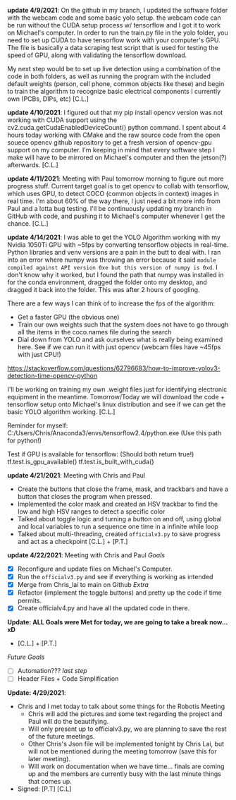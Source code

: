 **update 4/9/2021**: On the github in my branch, I updated the software folder with the webcam code and some basic yolo setup. the webcam code can be run without the CUDA setup process w/ tensorflow and I got it to work on Michael's computer. In order to run the train.py file in the yolo folder, you need to set up CUDA to have tensorflow work with your computer's GPU. The file is basically a data scraping test script that is used for testing the speed of GPU, along with validating the tensorflow download.

My next step would be to set up live detection using a combination of the code in both folders, as well as running the program with the included default weights (person, cell phone, common objects like these) and begin to train the algorithm to recognize basic electrical components I currently own (PCBs, DIPs, etc) [C.L.]

**update 4/10/2021**: I figured out that my pip install opencv version was not working with CUDA support using the cv2.cuda.getCudaEnabledDeviceCount() python command. I spent about 4 hours today working with CMake and the raw source code from the open souece opencv github repository to get a fresh version of opencv-gpu support on my computer. I'm keeping in mind that every software step I make will have to be mirrored on Michael's computer and then the jetson(?) afterwards. [C.L.]

**update 4/11/2021**: Meeting with Paul tomorrow morning to figure out more progress stuff. Current target goal is to get opencv to collab with tensorflow, which uses GPU, to detect COCO (common objects in context) images in real time. I'm about 60% of the way there, I just need a bit more info from Paul and a lotta bug testing. I'll be continuously updating my branch in GitHub with code, and pushing it to Michael's computer whenever I get the chance. [C.L.]

**update 4/14/2021**: I was able to get the YOLO Algorithm working with my Nvidia 1050Ti GPU with ~5fps by converting tensorflow objects in real-time. Python libraries and venv versions are a pain in the butt to deal with. I ran into an error where numpy was throwing an error because it said `module compiled against API version 0xe but this version of numpy is 0xd`. I don't know why it worked, but I found the path that numpy was installed in for the conda environment, dragged the folder onto my desktop, and dragged it back into the folder. This was after 2 hours of googling. 

There are a few ways I can think of to increase the fps of the algorithm:
+ Get a faster GPU (the obvious one)
+ Train our own weights such that the system does not have to go through all the items in the coco.names file during the search
+ Dial down from YOLO and ask ourselves what is really being examined here. See if we can run it with just opencv (webcam files have ~45fps with just CPU!)

https://stackoverflow.com/questions/62796683/how-to-improve-yolov3-detection-time-opencv-python

I'll be working on training my own .weight files just for identifying electronic equipment in the meantime. Tomorrow/Today we will download the code + tensorflow setup onto Michael's linux distribution and see if we can get the basic YOLO algorithm working. [C.L.]

Reminder for myself: C:/Users/Chris/Anaconda3/envs/tensorflow2.4/python.exe (Use this path for python!)

Test if GPU is available for tensorflow: (Should both return true!)
tf.test.is_gpu_available()
tf.test.is_built_with_cuda()

**update 4/21/2021**: Meeting with Chris and Paul
- Create the buttons that close the frame, mask, and trackbars and have a button that closes the program when pressed. 
- Implemented the color mask and created an HSV trackbar to find the low and high HSV ranges to detect a specific color
- Talked about toggle logic and turning a button on and off, using global and local variables to run a sequence one time in a infinite while loop
- Talked about multi-threading, created `officialv3.py` to save progress and act as a checkpoint [C.L.] + [P.T.]

**update 4/22/2021**: Meeting with Chris and Paul
*Goals*
- [x] Reconfigure and update files on Michael's Computer.
- [x] Run the ``officialv3.py`` and see if everything is working as intended
- [x] Merge from Chris_lai to main on Github
*Extra*
- [x] Refactor (implement the toggle buttons) and pretty up the code if time permits.  
- [x] Create officialv4.py and have all the updated code in there.

**Update: ALL Goals were Met for today, we are going to take a break now... xD** 
* [C.L.] + [P.T.]


*Future Goals*
- [ ] Automation???
*last step*
- [ ] Header Files + Code Simplification

**Update: 4/29/2021**:
 - Chris and I met today to talk about some things for the Robotis Meeting
    * Chris will add the pictures and some text regarding the project and Paul will do the beautifying. 
    * Will only present up to officialv3.py, we are planning to save the rest of the future meetings. 
    * Other Chris's Json file will be implemented tonight by Chris Lai, but will not be mentioned during the meeting tomorrow (save this for later meeting). 
    * Will work on documentation when we have time... finals are coming up and the members are currently busy with the last minute things that comes up. 
- Signed: [P.T] [C.L]
